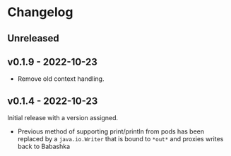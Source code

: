 # Changelog

## Unreleased

## v0.1.9 - 2022-10-23

* Remove old context handling.

## v0.1.4 - 2022-10-23

Initial release with a version assigned.

* Previous method of supporting print/println from pods has been replaced by
  a `java.io.Writer` that is bound to `*out*` and proxies writes back to
  Babashka
